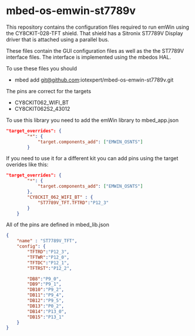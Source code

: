 # mbed-os-emwin-st7789v
This repository contains the configuration files required to run emWin using the CY8CKIT-028-TFT shield.  That shield has a Sitronix ST7789V Display driver that is attached using a parallel bus.

These files contain the GUI configuration files as well as the the ST7789V interface files.  The interface is implemented using the mbedos HAL.

To use these files you should
* mbed add git@github.com:iotexpert/mbed-os-emwin-st7789v.git

The pins are correct for the targets
* CY8CKIT062_WIFI_BT
* CY8CKIT062S2_43012

To use this library you need to add the emWin library to mbed_app.json
```json
"target_overrides": {
        "*": {
            "target.components_add": ["EMWIN_OSNTS"]
        }
```
If you need to use it for a different kit you can add pins using the target overides like this:
```json
"target_overrides": {
        "*": {
            "target.components_add": ["EMWIN_OSNTS"]
        },
        "CY8CKIT_062_WIFI_BT" : {
            "ST7789V_TFT.TFTRD":"P12_3"
        }
    }
```
All of the pins are defined in mbed_lib.json
```json
{
    "name" : "ST7789V_TFT",
    "config": {
        "TFTRD":"P12_3",
        "TFTWR":"P12_0",
        "TFTDC":"P12_1",
        "TFTRST":"P12_2",

        "DB8":"P9_0",
        "DB9":"P9_1",
        "DB10":"P9_2",
        "DB11":"P9_4",
        "DB12":"P9_5",
        "DB13":"P0_2",
        "DB14":"P13_0",
        "DB15":"P13_1"
    }
}
```
